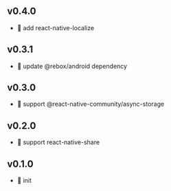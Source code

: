 ## v0.4.0

* 🌱 add react-native-localize

## v0.3.1

* 🐞 update @rebox/android dependency

## v0.3.0

* 🌱 support @react-native-community/async-storage

## v0.2.0

* 🌱 support react-native-share

## v0.1.0

* 🐣 init
